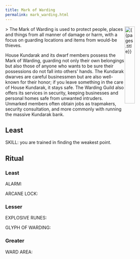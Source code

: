 ```yaml
---
title: Mark of Warding
permalink: mark_warding.html
---
```

<img src="images/dragonmarks/{{page.title}}.jpg" alt='{{pages.title}}' style="float:right; width:25%;">
> The Mark of Warding is used to protect people, places and things from all manner of damage or harm, with a focus on guarding locations and items from would-be thieves.

House Kundarak and its dwarf members possess the Mark of Warding, guarding not only their own belongings but also those of anyone who wants to be sure their possessions do not fall into others' hands. The Kundarak dwarves are careful businessmen but are also well-known for their honor; if you leave something in the care of House Kundarak, it stays safe. The Warding Guild also offers its services in security, keeping businesses and personal homes safe from unwanted intruders. Unmarked members often obtain jobs as trapmakers, security consultation, and more commonly with running the massive Kundarak bank.

## Least
SKILL: you are trained in finding the weakest point.

## Ritual
### Least
ALARM: 

ARCANE LOCK: 

### Lesser
EXPLOSIVE RUNES: 

GLYPH OF WARDING: 

### Greater
WARD AREA: 